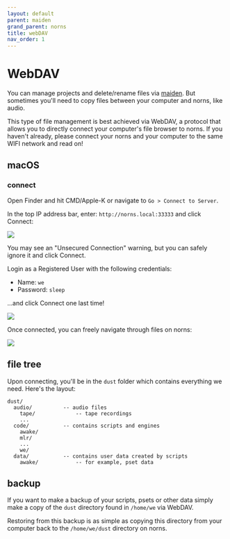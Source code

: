 ```yaml
---
layout: default
parent: maiden
grand_parent: norns
title: webDAV
nav_order: 1
---
```


# WebDAV

You can manage projects and delete/rename files via [maiden](../maiden). But sometimes you'll need to copy files between your computer and norns, like audio.

This type of file management is best achieved via WebDAV, a protocol that allows you to directly connect your computer's file browser to norns. If you haven't already, please connect your norns and your computer to the same WIFI network and read on!

## macOS

### connect

Open Finder and hit CMD/Apple-K or navigate to `Go > Connect to Server`.

In the top IP address bar, enter: `http://norns.local:33333` and click Connect:

![](../image/webdav-mac-connect.png)

You may see an "Unsecured Connection" warning, but you can safely ignore it and click Connect.

Login as a Registered User with the following credentials:

- Name: `we`
- Password: `sleep`

...and click Connect one last time!

![](../image/webdav-mac-login.png)

Once connected, you can freely navigate through files on norns:

![](..image/webdav-mac-tree.png)

## file tree

Upon connecting, you'll be in the `dust` folder which contains everything we need. Here's the layout:

```
dust/
  audio/          -- audio files
    tape/             -- tape recordings
    ...
  code/           -- contains scripts and engines
    awake/
    mlr/
    ...
    we/
  data/           -- contains user data created by scripts
    awake/            -- for example, pset data
```

## backup

If you want to make a backup of your scripts, psets or other data simply make a copy of the `dust` directory found in `/home/we` via WebDAV.

Restoring from this backup is as simple as copying this directory from your computer back to the `/home/we/dust` directory on norns.